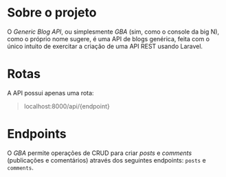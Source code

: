 # Sobre o projeto
O *Generic Blog API*, ou simplesmente *GBA* (sim, como o console da big N), como o próprio nome sugere, é uma API de blogs genérica, feita com o único intuito de exercitar a criação de uma API REST usando Laravel.

# Rotas
A API possui apenas uma rota:
> localhost:8000/api/{endpoint}

# Endpoints
O *GBA* permite operações de CRUD para criar *posts* e *comments* (publicações e comentários) através dos seguintes endpoints: `posts` e `comments`.